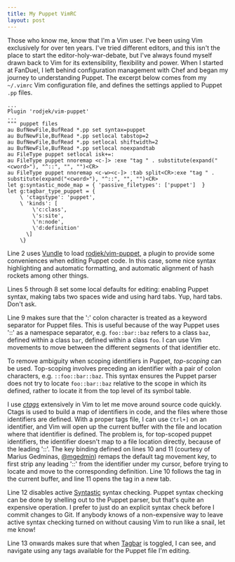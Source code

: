 ```yaml
---
title: My Puppet VimRC
layout: post
---
```


Those who know me, know that I'm a Vim user. I've been using Vim exclusively for over ten years. I've tried different
editors, and this isn't the place to start the editor-holy-war-debate, but I've always found myself drawn back to Vim
for its extensibility, flexibility and power. When I started at FanDuel, I left behind configuration management with
Chef and began my journey to understanding Puppet. The excerpt below comes from my `~/.vimrc` Vim configuration file,
and defines the settings applied to Puppet `.pp` files.

<!--more-->

```vim
...
Plugin 'rodjek/vim-puppet'
...
""" puppet files
au BufNewFile,BufRead *.pp set syntax=puppet
au BufNewFile,BufRead *.pp setlocal tabstop=2
au BufNewFile,BufRead *.pp setlocal shiftwidth=2
au BufNewFile,BufRead *.pp setlocal noexpandtab
au FileType puppet setlocal isk+=:
au FileType puppet nnoremap <c-]> :exe "tag " . substitute(expand("<cword>"), "^::", "", "")<CR>  
au FileType puppet nnoremap <c-w><c-]> :tab split<CR>:exe "tag " . substitute(expand("<cword>"), "^::", "", "")<CR>
let g:syntastic_mode_map = { 'passive_filetypes': ['puppet']  }
let g:tagbar_type_puppet = {
    \ 'ctagstype': 'puppet',
    \ 'kinds': [
        \'c:class',
        \'s:site',
        \'n:node',
        \'d:definition'
      \]
    \}
```

Line 2 uses [Vundle](https://github.com/VundleVim/Vundle.vim) to load
[rodjek/vim-puppet](https://github.com/rodjek/vim-puppet), a plugin to provide some conveniences when editing Puppet
code. In this case, some nice syntax highlighting and automatic formatting, and automatic alignment of hash rockets
among other things.

Lines 5 through 8 set some local defaults for editing: enabling Puppet syntax, making tabs two spaces wide and using
hard tabs. Yup, hard tabs.  Don't ask.

Line 9 makes sure that the ':' colon character is treated as a keyword separator for Puppet files. This is useful
because of the way Puppet uses '::' as a namespace separator, e.g. `foo::bar::baz` refers to a class `baz`, defined
within a class `bar`, defined within a class `foo`. I can use Vim movements to move between the different segments of
that identifier etc.

To remove ambiguity when scoping identifiers in Puppet, *top-scoping* can be used. Top-scoping involves preceding an
identifier with a pair of colon characters, e.g. `::foo::bar::baz`. This syntax ensures the Puppet parser does not try
to locate `foo::bar::baz` relative to the scope in which its defined, rather to locate it from the top level of its
symbol table.

I use *[ctags](https://en.wikipedia.org/wiki/Ctags)* extensively in Vim to let me move around source code quickly. Ctags
is used to build a map of identifiers in code, and the files where those identifiers are defined. With a proper tags
file, I can use `Ctrl+]` on an identifier, and Vim will open up the current buffer with the file and location where that
identifier is defined. The problem is, for top-scoped puppet identifiers, the identifier doesn't map to a file location
directly, because of the leading '::'. The key binding defined on lines 10 and 11 (courtesy of Marius Gedminas,
[@mgedmin](https://twitter.com/mgedmin)) remaps the default tag movement key, to first strip any leading '::' from the
identifier under my cursor, before trying to locate and move to the corresponding definition. Line 10 follows the tag in
the current buffer, and line 11 opens the tag in a new tab.

Line 12 disables active [Syntastic](https://github.com/scrooloose/syntastic) syntax checking. Puppet syntax checking can
be done by shelling out to the Puppet parser, but that's quite an expensive operation. I prefer to just do an explicit
syntax check before I commit changes to Git.  If anybody knows of a non-expensive way to leave active syntax checking
turned on without causing Vim to run like a snail, let me know!

Line 13 onwards makes sure that when [Tagbar](https://majutsushi.github.io/tagbar/) is toggled, I can see, and navigate
using any tags available for the Puppet file I'm editing.
